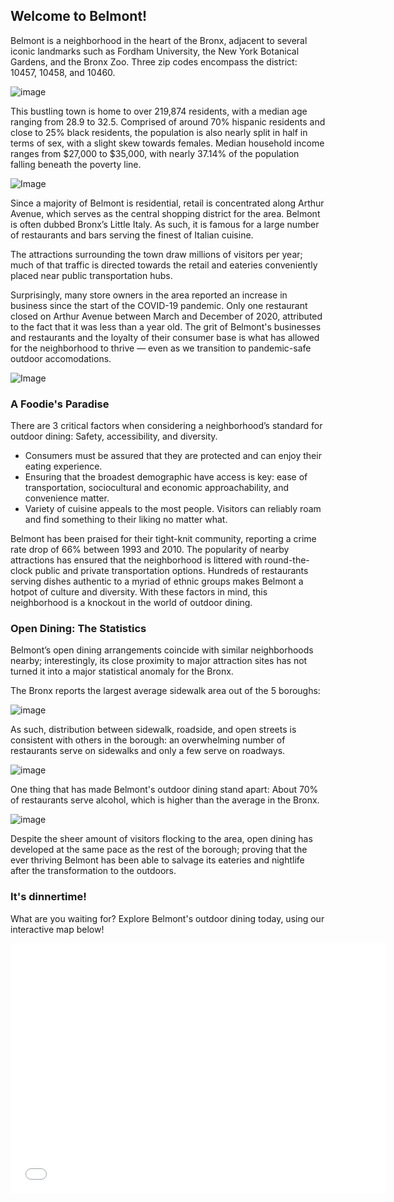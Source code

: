 ## Welcome to Belmont!

Belmont is a neighborhood in the heart of the Bronx, adjacent to several iconic landmarks such as Fordham University, the New York Botanical Gardens, and the Bronx Zoo. Three zip codes encompass the district: 10457, 10458, and 10460. 

![image](https://user-images.githubusercontent.com/92170069/142282673-a85c9db3-c9bf-4ac7-ba1b-379f4ae76b85.png)


This bustling town is home to over 219,874 residents, with a median age ranging from 28.9 to 32.5. Comprised of around 70% hispanic residents and close to 25% black residents,  the population is also nearly split in half in terms of sex, with a slight skew towards females. Median household income ranges from $27,000 to $35,000, with nearly 37.14% of the population falling beneath the poverty line. 

![Image](https://images.nycgo.com/image/fetch/q_auto:eco,w_1920/https://www.nycgo.com/images/uploads/11Neighborhoods/Arthur-Ave-Bronx-NYC-Photo-Brittany-Petronella__X9A4863.jpg)

Since a majority of Belmont is residential, retail is concentrated along Arthur Avenue, which serves as the central shopping district for the area. Belmont is often dubbed Bronx’s Little Italy. As such, it is famous for a large number of restaurants and bars serving the finest of Italian cuisine.

The attractions surrounding the town draw millions of visitors per year; much of that traffic is directed towards the retail and eateries conveniently placed near public transportation hubs.

Surprisingly, many store owners in the area reported an increase in business since the start of the COVID-19 pandemic. Only one restaurant closed on Arthur Avenue between March and December of 2020, attributed to the fact that it was less than a year old. The grit of Belmont's businesses and restaurants and the loyalty of their consumer base is what has allowed for the neighborhood to thrive — even as we transition to pandemic-safe outdoor accomodations.

![Image](https://secretnyc.co/wp-content/uploads/2020/06/117176868_3223942747661461_5697372931229265565_n-1024x683.jpg)

### A Foodie's Paradise

There are 3 critical factors when considering a neighborhood’s standard for outdoor dining: Safety, accessibility, and diversity.
- Consumers must be assured that they are protected and can enjoy their eating experience. 
- Ensuring that the broadest demographic have access is key: ease of transportation, sociocultural and economic approachability, and convenience matter.
- Variety of cuisine appeals to the most people. Visitors can reliably roam and find something to their liking no matter what.

Belmont has been praised for their tight-knit community, reporting a crime rate drop of 66% between 1993 and 2010. The popularity of nearby attractions has ensured that the neighborhood is littered with round-the-clock public and private transportation options. Hundreds of restaurants serving dishes authentic to a myriad of ethnic groups makes Belmont a hotpot of culture and diversity. With these factors in mind, this neighborhood is a knockout in the world of outdoor dining.

### Open Dining: The Statistics

Belmont’s open dining arrangements coincide with similar neighborhoods nearby; interestingly, its close proximity to major attraction sites has not turned it into a major statistical anomaly for the Bronx.

The Bronx reports the largest average sidewalk area out of the 5 boroughs:

![image](https://user-images.githubusercontent.com/92170069/142283646-e829b8b0-f996-4d26-8008-0c5547075c46.png)

As such, distribution between sidewalk, roadside, and open streets is consistent with others in the borough: an overwhelming number of restaurants serve on sidewalks and only a few serve on roadways. 

![image](https://user-images.githubusercontent.com/92170069/142282770-06fba33c-4149-49d3-8fe8-7056fafeea76.png)

One thing that has made Belmont's outdoor dining stand apart: About 70% of restaurants serve alcohol, which is higher than the average in the Bronx.

![image](https://user-images.githubusercontent.com/92170069/142283379-cf837dbc-2b70-4caa-8dfc-85725d2e027d.png)

Despite the sheer amount of visitors flocking to the area, open dining has developed at the same pace as the rest of the borough; proving that the ever thriving Belmont has been able to salvage its eateries and nightlife after the transformation to the outdoors.

### It's dinnertime!

What are you waiting for? Explore Belmont's outdoor dining today, using our interactive map below!

<dl>
<iframe src="manhattan.html" width="600" height="400" frameborder="0" frameborder="0" marginwidth="0" marginheight="0" allowfullscreen></iframe>
</dl>
